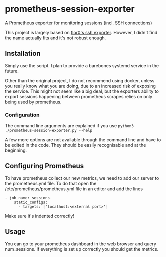 # prometheus-session-exporter
A Prometheus exporter for monitoring sessions (incl. SSH connections)

This project is largely based on [flor0's ssh exporter](https://github.com/flor0/prometheus-ssh-exporter).
However, I didn't find the name actually fits and it's not robust enough.

## Installation
Simply use the script. I plan to provide a barebones systemd service in the future.

Other than the original project, I do not recommend using docker, unless you really know what you are doing, due to an increased risk of exposing the service.
This might not seem like a big deal, but the exporters ability to export sessions happening between prometheus scrapes relies on only being used by prometheus.

### Configuration
The command line arguments are explained if you use `python3 ./prometheus-session-exporter.py --help`

A few more options are not available through the command line and have to be edited in the code. They should be easily recognisable and at the beginning.

## Configuring Prometheus

To have prometheus collect our new metrics, we need to add our server to the prometheus.yml file.
To do that open the /etc/prometheus/prometheus.yml file in an editor and add the lines
```
- job_name: sessions
    static_configs:
      - targets: ['localhost:<external port>']
```
Make sure it's indented correctly!

## Usage

You can go to your prometheus dashboard in the web browser and query num_sessions.
If everything is set up correctly you should get the metrics.
